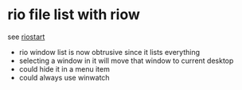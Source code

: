 # rio file list with riow

see [riostart](/todo/setup/9front/rio/riostart)

- rio window list is now obtrusive since it lists everything
- selecting a window in it will move that window to current
desktop
- could hide it in a menu item
- could always use winwatch
